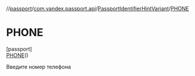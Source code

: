 //[passport](../../../../index.md)/[com.yandex.passport.api](../../index.md)/[PassportIdentifierHintVariant](../index.md)/[PHONE](index.md)

# PHONE

[passport]\
[PHONE](index.md)()

Введите номер телефона
